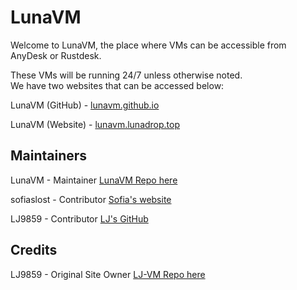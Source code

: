 # LunaVM
Welcome to LunaVM, the place where VMs can be accessible from AnyDesk or Rustdesk.

These VMs will be running 24/7 unless otherwise noted.
<br>
We have two websites that can be accessed below:

LunaVM (GitHub) - <a href="https://lunavm.github.io">lunavm.github.io</a>

LunaVM (Website) - <a href="https://lunavm.lunadrop.top">lunavm.lunadrop.top</a>

## Maintainers
LunaVM - Maintainer <a href="https://github.com/LunaVM/LunaVM.github.io/tree/main">LunaVM Repo here</a>

sofiaslost - Contributor <a href="https://sofiaslost.co.uk">Sofia's website</a>

LJ9859 - Contributor <a href="https://github.com/LJ9859">LJ's GitHub</a>

## Credits
LJ9859 - Original Site Owner <a href="https://github.com/LJ-VM/lj-vm.github.io">LJ-VM Repo here</a>
